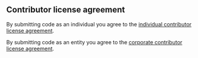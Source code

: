## Contributor license agreement

By submitting code as an individual you agree to the [individual contributor
license agreement](https://docs.gitlab.com/ee/legal/individual_contributor_license_agreement.html).

By submitting code as an entity you agree to the [corporate contributor license
agreement](https://docs.gitlab.com/ee/legal/corporate_contributor_license_agreement.html).
